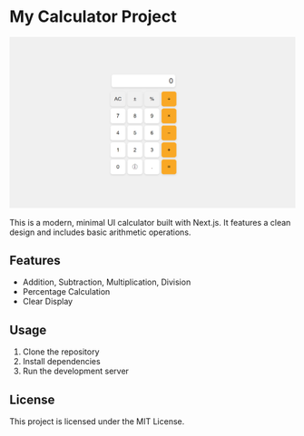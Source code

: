 # My Calculator Project

![Calculator App Banner](calculator_app_banner.png)

This is a modern, minimal UI calculator built with Next.js. It features a clean design and includes basic arithmetic operations.

## Features
- Addition, Subtraction, Multiplication, Division
- Percentage Calculation
- Clear Display

## Usage
1. Clone the repository
2. Install dependencies
3. Run the development server

## License
This project is licensed under the MIT License.
